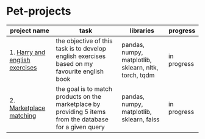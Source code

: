 # Pet-projects

|project name|task|libraries|progress|
|-|--------|---|---|
|1. [Harry and english exercises](https://github.com/Aalfaa/pet-projects/blob/main/Pet_1_Harry_english_exercises/Harry_English_Exercises.ipynb)|the objective of this task is to develop english exercises based on my favourite english book|pandas, numpy, matplotlib, sklearn, nltk, torch, tqdm|in progress
|2. [Marketplace matching](https://github.com/Aalfaa/pet-projects/blob/main/Pet_2_Marketplace_matching/Matching_Yandex_Masterskaya.ipynb)|the goal is to match products on the marketplace by providing 5 items from the database for a given query|pandas, numpy, matplotlib, sklearn, faiss|in progress
